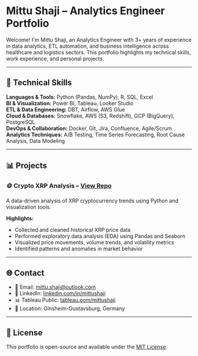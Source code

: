 # Mittu Shaji – Analytics Engineer Portfolio

Welcome! I'm Mittu Shaji, an Analytics Engineer with 3+ years of experience in data analytics, ETL automation, and business intelligence across healthcare and logistics sectors. This portfolio highlights my technical skills, work experience, and personal projects.

---

## 🧠 Technical Skills

**Languages & Tools:** Python (Pandas, NumPy), R, SQL, Excel  
**BI & Visualization:** Power BI, Tableau, Looker Studio  
**ETL & Data Engineering:** DBT, Airflow, AWS Glue  
**Cloud & Databases:** Snowflake, AWS (S3, Redshift), GCP (BigQuery), PostgreSQL  
**DevOps & Collaboration:** Docker, Git, Jira, Confluence, Agile/Scrum  
**Analytics Techniques:** A/B Testing, Time Series Forecasting, Root Cause Analysis, Data Modeling

---

## 📊 Projects

### 🪙 Crypto XRP Analysis – [View Repo](https://github.com/mittushaji25/crypto-xrp-analysis)
A data-driven analysis of XRP cryptocurrency trends using Python and visualization tools.

**Highlights:**
- Collected and cleaned historical XRP price data
- Performed exploratory data analysis (EDA) using Pandas and Seaborn
- Visualized price movements, volume trends, and volatility metrics
- Identified patterns and anomalies in market behavior

---

## 🌐 Contact

- 📧 Email: mittu.shaji@outlook.com  
- 🔗 LinkedIn: [linkedin.com/in/mittushaji](https://linkedin.com/in/mittushaji)  
- 📊 Tableau Public: [tableau.com/mittushaji](https://tableau.com/mittushaji)  
- 📍 Location: Ginsheim-Gustavsburg, Germany

---

## 📄 License

This portfolio is open-source and available under the [MIT License](LICENSE).
